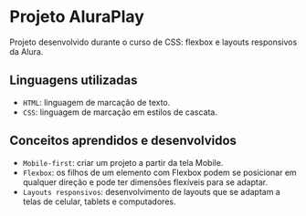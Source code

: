 # Projeto AluraPlay
Projeto desenvolvido durante o curso de CSS: flexbox e layouts responsivos da Alura.
## Linguagens utilizadas
- `HTML`: linguagem de marcação de texto.
- `CSS`: linguagem de marcação em estilos de cascata.
## Conceitos aprendidos e desenvolvidos
- `Mobile-first`: criar um projeto a partir da tela Mobile.
- `Flexbox`: os filhos de um elemento com Flexbox podem se posicionar em qualquer direção e pode ter dimensões flexíveis para se adaptar.
- `Layouts responsivos`: desenvolvimento de layouts que se adaptam a telas de celular, tablets e computadores.
